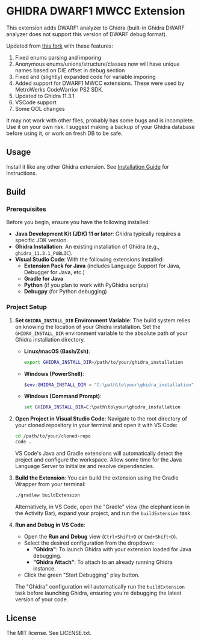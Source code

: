 GHIDRA DWARF1 MWCC Extension
=======================

This extension adds DWARF1 analyzer to Ghidra (built-in Ghidra DWARF analyzer does not support this version of DWARF
debug format).

Updated from [this fork](https://github.com/dbalatoni13/ghidra-dwarf1/tree/master) with these features:

1. Fixed enums parsing and imporing
2. Anonymous enums/unions/structure/classes now will have unique names based on DIE offset in debug section
3. Fixed and (slightly) expanded code for variable imporing 
4. Added support for DWARF1 MWCC extensions. These were used by MetroWerks CodeWarrior PS2 SDK.
5. Updated to Ghidra 11.3.1
6. VSCode support
7. Some QOL changes

It may not work with other files, probably has some bugs and is incomplete. Use it on your own risk. 
I suggest making a backup of your Ghidra database before using it, or work on fresh DB to be safe.

Usage
-----

Install it like any other Ghidra extension. See [Installation Guide](https://ghidra-sre.org/InstallationGuide.html#Extensions) for instructions.

Build
-----

### Prerequisites

Before you begin, ensure you have the following installed:

* **Java Development Kit (JDK) 11 or later**: Ghidra typically requires a specific JDK version.
* **Ghidra Installation**: An existing installation of Ghidra (e.g., `ghidra_11.3.1_PUBLIC`).
* **Visual Studio Code**: With the following extensions installed:
    * **Extension Pack for Java** (includes Language Support for Java, Debugger for Java, etc.)
    * **Gradle for Java**
    * **Python** (if you plan to work with PyGhidra scripts)
    * **Debugpy** (for Python debugging)

### Project Setup

1.  **Set `GHIDRA_INSTALL_DIR` Environment Variable**:
    The build system relies on knowing the location of your Ghidra installation. Set the `GHIDRA_INSTALL_DIR` environment variable to the absolute path of your Ghidra installation directory.

    * **Linux/macOS (Bash/Zsh)**:
        ```bash
        export GHIDRA_INSTALL_DIR=/path/to/your/ghidra_installation
        ```
    * **Windows (PowerShell)**:
        ```powershell
        $env:GHIDRA_INSTALL_DIR = "C:\path\to\your\ghidra_installation"
        ```
    * **Windows (Command Prompt)**:
        ```cmd
        set GHIDRA_INSTALL_DIR=C:\path\to\your\ghidra_installation
        ```

2.  **Open Project in Visual Studio Code**:
    Navigate to the root directory of your cloned repository in your terminal and open it with VS Code:
    ```bash
    cd /path/to/your/cloned-repo
    code .
    ```
    VS Code's Java and Gradle extensions will automatically detect the project and configure the workspace. Allow some time for the Java Language Server to initialize and resolve dependencies.

3.  **Build the Extension**:
    You can build the extension using the Gradle Wrapper from your terminal:
    ```bash
    ./gradlew buildExtension
    ```
    Alternatively, in VS Code, open the "Gradle" view (the elephant icon in the Activity Bar), expand your project, and run the `buildExtension` task.

4.  **Run and Debug in VS Code**:
    * Open the **Run and Debug** view (`Ctrl+Shift+D` or `Cmd+Shift+D`).
    * Select the desired configuration from the dropdown:
        * **"Ghidra"**: To launch Ghidra with your extension loaded for Java debugging.
        * **"Ghidra Attach"**: To attach to an already running Ghidra instance.
    * Click the green "Start Debugging" play button.

    The "Ghidra" configuration will automatically run the `buildExtension` task before launching Ghidra, ensuring you're debugging the latest version of your code.

License
-------
The MIT license. See LICENSE.txt.
